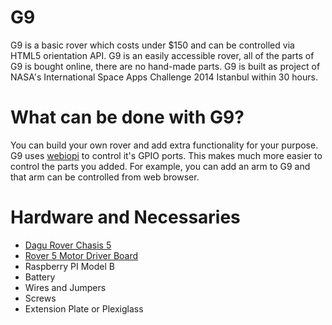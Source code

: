 G9
======================

G9 is a basic rover which costs under $150 and can be controlled via HTML5 orientation API. G9 is an easily accessible rover, all of the parts of G9 is bought online, there are no hand-made parts. G9 is built as project of NASA's International Space Apps Challenge 2014 Istanbul within 30 hours.

What can be done with G9?
=============
You can build your own rover and add extra functionality for your purpose. G9 uses [webiopi](https://code.google.com/p/webiopi/) to control it's GPIO ports. This makes much more easier to control the parts you added. For example, you can add an arm to G9 and that arm can be controlled from web browser.


Hardware and Necessaries
=============
* [Dagu Rover Chasis 5](http://www.pololu.com/product/1550)
* [Rover 5 Motor Driver Board](https://www.sparkfun.com/products/11593)
* Raspberry PI Model B
* Battery
* Wires and Jumpers
* Screws
* Extension Plate or Plexiglass 
